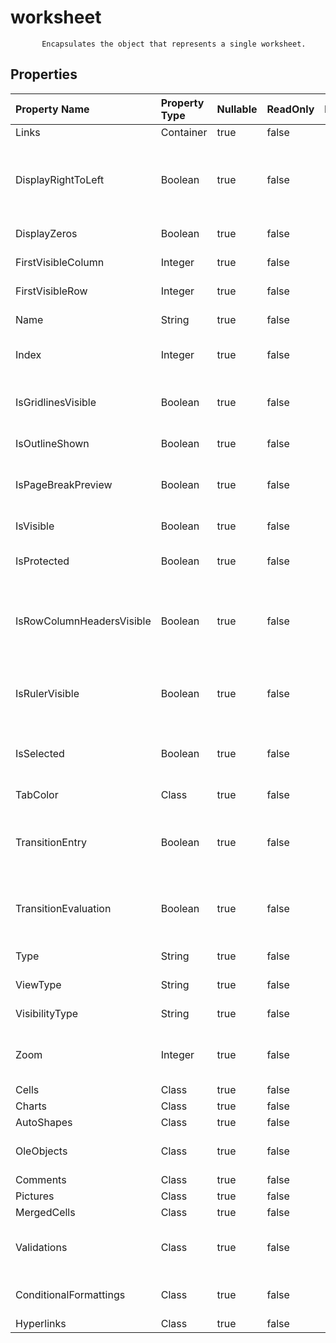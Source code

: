 # **worksheet**

           Encapsulates the object that represents a single worksheet.            

## **Properties**

| Property Name | Property Type | Nullable |  ReadOnly | DefaultValue | Description | 
| :- | :- | :- |:- |  :- | :- |
|Links|Container|true|false |  ||
|DisplayRightToLeft|Boolean|true|false |  |Indicates if the specified worksheet is displayed from right to left instead of from left to right.            Default is false. |
|DisplayZeros|Boolean|true|false |  |True if zero values are displayed. |
|FirstVisibleColumn|Integer|true|false |  |Represents first visible column index. |
|FirstVisibleRow|Integer|true|false |  |Represents first visible row index. |
|Name|String|true|false |  |Gets or sets the name of the worksheet. |
|Index|Integer|true|false |  |Gets the index of sheet in the worksheet collection. |
|IsGridlinesVisible|Boolean|true|false |  |Gets or sets a value indicating whether the gridlines are visible.Default is true. |
|IsOutlineShown|Boolean|true|false |  |Indicates whether to show outline. |
|IsPageBreakPreview|Boolean|true|false |  |Indicates whether the specified worksheet is shown in normal view or page break preview. |
|IsVisible|Boolean|true|false |  |Represents if the worksheet is visible. |
|IsProtected|Boolean|true|false |  |Indicates if the worksheet is protected. |
|IsRowColumnHeadersVisible|Boolean|true|false |  |Gets or sets a value indicating whether the worksheet will display row and column headers.            Default is true. |
|IsRulerVisible|Boolean|true|false |  |Indicates whether the ruler is visible. This property is only applied for page break preview. |
|IsSelected|Boolean|true|false |  |Indicates whether this worksheet is selected when the workbook is opened. |
|TabColor|Class|true|false |  |Represents worksheet tab color. |
|TransitionEntry|Boolean|true|false |  |Indicates whether the Transition Formula Entry (Lotus compatibility) option is enabled. |
|TransitionEvaluation|Boolean|true|false |  |Indicates whether the Transition Formula Evaluation (Lotus compatibility) option is enabled. |
|Type|String|true|false |  |Represents worksheet type. |
|ViewType|String|true|false |  |Gets and sets the view type. |
|VisibilityType|String|true|false |  |Indicates the visible state for this sheet. |
|Zoom|Integer|true|false |  |Represents the scaling factor in percentage. It should be between 10 and 400. |
|Cells|Class|true|false |  |Gets the  collection. |
|Charts|Class|true|false |  |Gets a  collection |
|AutoShapes|Class|true|false |  ||
|OleObjects|Class|true|false |  |Represents a collection of  in a worksheet. |
|Comments|Class|true|false |  |Gets the  collection. |
|Pictures|Class|true|false |  |Gets a  collection. |
|MergedCells|Class|true|false |  ||
|Validations|Class|true|false |  |Gets the data validation setting collection in the worksheet. |
|ConditionalFormattings|Class|true|false |  |Gets the ConditionalFormattings in the worksheet. |
|Hyperlinks|Class|true|false |  |Gets the  collection. |

